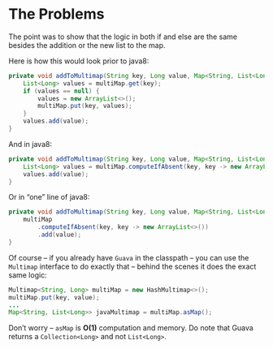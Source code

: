 # The Problems

The point was to show that the logic in both if and else are the same besides the addition or the new list to the map.

Here is how this would look prior to java8:

```java
private void addToMultimap(String key, Long value, Map<String, List<Long>> multiMap) {
    List<Long> values = multiMap.get(key);
    if (values == null) {
        values = new ArrayList<>();
        multiMap.put(key, values);
    }
    values.add(value);
}
```

And in java8:

```java
private void addToMultimap(String key, Long value, Map<String, List<Long>> multiMap) {
    List<Long> values = multiMap.computeIfAbsent(key, key -> new ArrayList<>());
    values.add(value);
}
```

Or in “one” line of java8:

```java
private void addToMultimap(String key, Long value, Map<String, List<Long>> multiMap) {
    multiMap
        .computeIfAbsent(key, key -> new ArrayList<>())
        .add(value);
}
```

Of course – if you already have `Guava` in the classpath – you can use the `Multimap` interface to do exactly that – behind the scenes it does the exact same logic:

```java
Multimap<String, Long> multiMap = new HashMultimap<>();
multiMap.put(key, value);
...
Map<String, List<Long>> javaMultimap = multiMap.asMap();
```

Don’t worry – `asMap` is **O(1)** computation and memory. Do note that Guava returns a `Collection<Long>` and not `List<Long>`.
